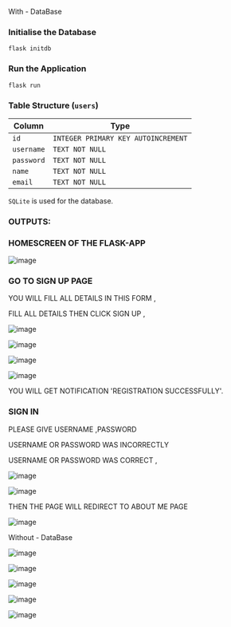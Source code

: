 
With - DataBase

### Initialise the Database
```flask initdb```

### Run the Application
```flask run```

### Table Structure (`users`)
| Column  | Type|
| ------------- | ------------- |
| `id`  | `INTEGER PRIMARY KEY AUTOINCREMENT` |
| `username`  | `TEXT NOT NULL`  |
| `password`  | `TEXT NOT NULL`  |
| `name`  | `TEXT NOT NULL` |
| `email`  | `TEXT NOT NULL`  |

`SQLite` is used for the database.

### OUTPUTS:

### HOMESCREEN OF THE FLASK-APP
 
![image](https://user-images.githubusercontent.com/99410043/201478222-2f764129-878a-4969-8030-37dab0999e20.png)

### GO TO SIGN UP PAGE
YOU WILL FILL ALL DETAILS IN THIS FORM ,

FILL ALL DETAILS THEN CLICK SIGN UP ,
 
 ![image](https://user-images.githubusercontent.com/99410043/201478251-8cc81c70-ca59-49d6-926e-fe6d0923da74.png)

![image](https://user-images.githubusercontent.com/99410043/201478259-cfe09de9-a594-40a1-8cd3-851f2df4ab3d.png)

![image](https://user-images.githubusercontent.com/99410043/201478268-e4f93d65-ee20-46ae-ae8c-8b059522e5c4.png)

![image](https://user-images.githubusercontent.com/99410043/201478276-e99a3778-c57e-4d88-95c5-008b6d16a5f3.png)

 
 
 

YOU WILL GET NOTIFICATION 'REGISTRATION SUCCESSFULLY'.

### SIGN IN

PLEASE GIVE USERNAME ,PASSWORD

USERNAME OR PASSWORD WAS INCORRECTLY

USERNAME OR PASSWORD WAS  CORRECT ,
 
 ![image](https://user-images.githubusercontent.com/99410043/201478287-6852ba95-b353-4993-923f-5bb8202c84af.png)

![image](https://user-images.githubusercontent.com/99410043/201478293-7a4cefbf-de61-4d53-a410-9e0d8fb8cfef.png)

 

THEN THE PAGE WILL REDIRECT TO ABOUT ME  PAGE
 
![image](https://user-images.githubusercontent.com/99410043/201478298-16c96bc2-e611-4fc5-ab94-b7a897860f4f.png)




Without - DataBase
 
 
 ![image](https://user-images.githubusercontent.com/99410043/201478309-38d01a0e-ae7c-4f59-b0b5-619c8d7124d4.png)

![image](https://user-images.githubusercontent.com/99410043/201478315-7bb46a49-9ee3-4f3f-ba9c-8584e0813015.png)

![image](https://user-images.githubusercontent.com/99410043/201478322-c92e5547-7aaf-49e2-ae05-0d994baabe0c.png)

![image](https://user-images.githubusercontent.com/99410043/201478333-cfc5a734-4d40-4429-8a2c-ca89a86afb2f.png)

![image](https://user-images.githubusercontent.com/99410043/201478337-04afd337-2c29-480c-a7a1-93f4ce720b1a.png)


 
